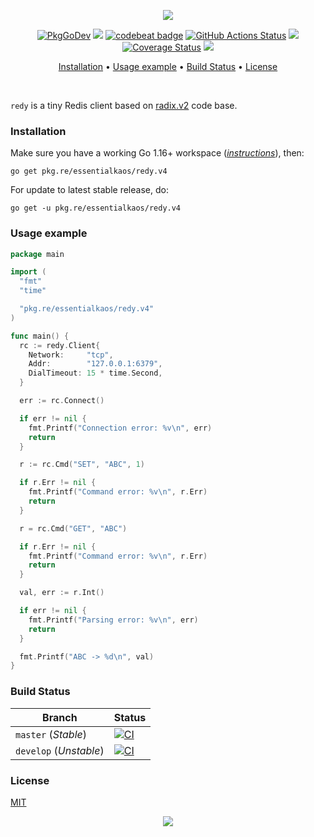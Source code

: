 <p align="center"><a href="#readme"><img src="https://gh.kaos.st/go-redy.svg"/></a></p>

<p align="center">
  <a href="https://pkg.re/essentialkaos/redy.v4?docs"><img src="https://gh.kaos.st/godoc.svg" alt="PkgGoDev"></a>
  <a href="https://goreportcard.com/report/github.com/essentialkaos/redy"><img src="https://goreportcard.com/badge/github.com/essentialkaos/redy"></a>
  <a href="https://codebeat.co/projects/github-com-essentialkaos-redy-master"><img alt="codebeat badge" src="https://codebeat.co/badges/1398d17c-e335-43c7-92d7-3aa484b2454c" /></a>
  <a href="https://github.com/essentialkaos/redy/actions"><img src="https://github.com/essentialkaos/redy/workflows/CI/badge.svg" alt="GitHub Actions Status" /></a>
  <a href="https://github.com/essentialkaos/redy/actions?query=workflow%3ACodeQL"><img src="https://github.com/essentialkaos/redy/workflows/CodeQL/badge.svg" /></a>
  <a href='https://coveralls.io/github/essentialkaos/redy'><img src='https://coveralls.io/repos/github/essentialkaos/redy/badge.svg' alt='Coverage Status' /></a>
  <a href="https://github.com/essentialkaos/redy/blob/master/LICENSE"><img src="https://gh.kaos.st/mit.svg"></a>
</p>

<p align="center"><a href="#installation">Installation</a> • <a href="#usage-example">Usage example</a> • <a href="#build-status">Build Status</a> • <a href="#license">License</a></p>

<br/>

`redy` is a tiny Redis client based on [radix.v2](https://github.com/mediocregopher/radix.v2) code base.

### Installation

Make sure you have a working Go 1.16+ workspace (_[instructions](https://golang.org/doc/install)_), then:

```
go get pkg.re/essentialkaos/redy.v4
```

For update to latest stable release, do:

```
go get -u pkg.re/essentialkaos/redy.v4
```

### Usage example
```go
package main

import (
  "fmt"
  "time"

  "pkg.re/essentialkaos/redy.v4"
)

func main() {
  rc := redy.Client{
    Network:     "tcp",
    Addr:        "127.0.0.1:6379",
    DialTimeout: 15 * time.Second,
  }

  err := rc.Connect()

  if err != nil {
    fmt.Printf("Connection error: %v\n", err)
    return
  }

  r := rc.Cmd("SET", "ABC", 1)

  if r.Err != nil {
    fmt.Printf("Command error: %v\n", r.Err)
    return
  }

  r = rc.Cmd("GET", "ABC")

  if r.Err != nil {
    fmt.Printf("Command error: %v\n", r.Err)
    return
  }

  val, err := r.Int()

  if err != nil {
    fmt.Printf("Parsing error: %v\n", err)
    return
  }

  fmt.Printf("ABC -> %d\n", val)
}
```

### Build Status

| Branch     | Status |
|------------|--------|
| `master` (_Stable_) | [![CI](https://github.com/essentialkaos/redy/workflows/CI/badge.svg?branch=master)](https://github.com/essentialkaos/redy/actions) |
| `develop` (_Unstable_) | [![CI](https://github.com/essentialkaos/redy/workflows/CI/badge.svg?branch=develop)](https://github.com/essentialkaos/redy/actions) |

### License

[MIT](LICENSE)

<p align="center"><a href="https://essentialkaos.com"><img src="https://gh.kaos.st/ekgh.svg"/></a></p>
